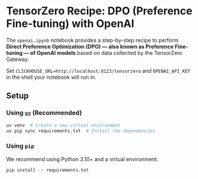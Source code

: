 # TensorZero Recipe: DPO (Preference Fine-tuning) with OpenAI

The `openai.ipynb` notebook provides a step-by-step recipe to perform **Direct Preference Optimization (DPO) &mdash; also known as Preference Fine-tuning &mdash; of OpenAI models** based on data collected by the TensorZero Gateway.

Set `CLICKHOUSE_URL=http://localhost:8123/tensorzero` and `OPENAI_API_KEY` in the shell your notebook will run in.

## Setup

### Using [`uv`](https://github.com/astral-sh/uv) (Recommended)

```bash
uv venv  # Create a new virtual environment
uv pip sync requirements.txt  # Install the dependencies
```

### Using `pip`

We recommend using Python 3.10+ and a virtual environment.

```bash
pip install -r requirements.txt
```
